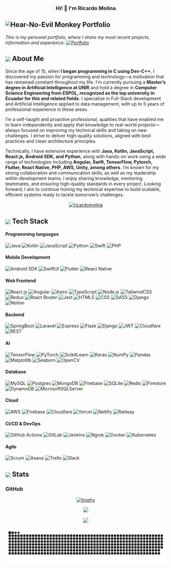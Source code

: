 <p align="center" width="300">
   <!--<img align="center" width="200" src="https://user-images.githubusercontent.com/1561955/106762302-fda9de00-6635-11eb-99be-3ef744e60c0e.png" />-->
   <h3 align="center">Hi! 👋  I'm Ricardo Molina</h3>
</p>

## <img src="https://raw.githubusercontent.com/Tarikul-Islam-Anik/Animated-Fluent-Emojis/master/Emojis/Smilies/Hear-No-Evil%20Monkey.png" alt="Hear-No-Evil Monkey" width="29" /> Portfolio

<p>
  <i>This is my personal portfolio, where I share my most recent projects, information and experience: </i>

<a href="https://ricardomolinacoronel.tech/en">
    <img src="https://img.shields.io/badge/Portfolio-543DE0?style=for-the-badge&logo=About.me&logoColor=white" alt="Portfolio" style="height:22px;">
</a>
</p>

## <img align ='center' src="https://i.giphy.com/media/v1.Y2lkPTc5MGI3NjExdjh2dDM4bDhyYzM5NmppaHJ6dG56Mmh3bTkyanFkdWRvZ3R1cGoycSZlcD12MV9pbnRlcm5hbF9naWZfYnlfaWQmY3Q9ZQ/LOnt6uqjD9OexmQJRB/giphy.gif" width="37" /> About Me

Since the age of 15, when <strong>I began programming in C using Dev-C++</strong>, I discovered my passion for programming and technology—a motivation that has remained constant throughout my life. I’m currently pursuing a <strong>Master’s degree in Artificial Intelligence at UNIR</strong> and hold a degree in <strong>Computer Science Engineering from ESPOL, recognized as the top university in Ecuador for this and related fields</strong>. I specialize in Full-Stack development and Artificial Intelligence applied to data management, with up to 5 years of professional experience in these areas.

I’m a self-taught and proactive professional, qualities that have enabled me to learn independently and apply that knowledge to real-world projects—always focused on improving my technical skills and taking on new challenges. I strive to deliver high-quality solutions, aligned with best practices and clean architecture principles.

Technically, I have extensive experience with <strong>Java, Kotlin, JavaScript, React.js, Android SDK, and Python</strong>, along with hands-on work using a wide range of technologies including <strong>Angular, Swift, TensorFlow, Pytorch, Flutter, React Native, PHP, AWS, Unity, among others</strong>. I’m known for my strong collaboration and communication skills, as well as my leadership within development teams. I enjoy sharing knowledge, mentoring teammates, and ensuring high-quality standards in every project. Looking forward, I aim to continue honing my technical expertise to build scalable, efficient systems ready to tackle tomorrow’s challenges.

<p align="center">
  <span style="width: 8px;"> </span>
   <a href="https://www.linkedin.com/in/ricardo-duval-molina-coronel-584650200/" target="blank">
    <img align="center" src="https://upload.wikimedia.org/wikipedia/commons/thumb/c/c9/Linkedin.svg/300px-Linkedin.svg.png" alt="ricardomolina" height="50px" width="50px" />
  </a>
</p>

## <img align="center" src="https://github.com/ParthJohri/ParthJohri/blob/readME/icons/techstack.gif"  width="29"/> Tech Stack


#### Programming languages
![Java](https://img.shields.io/badge/Java-ED8B00?style=for-the-badge&logo=openjdk)
![Kotlin](https://img.shields.io/badge/Kotlin-%237F52FF.svg?style=for-the-badge&logo=kotlin&logoColor=white)
![JavaScript](https://img.shields.io/badge/javascript-%23323330.svg?style=for-the-badge&logo=javascript&logoColor=%23F7DF1E)
![Python](https://img.shields.io/badge/python-3670A0?style=for-the-badge&logo=python&logoColor=ffdd54)
![Swift](https://img.shields.io/badge/Swift-F54A2A?style=for-the-badge&logo=swift&logoColor=white)
![PHP](https://img.shields.io/badge/PHP-20232A?style=for-the-badge&logo=php&logoColor=white)

#### Mobile Development
![Android SDK](https://img.shields.io/badge/Android-3DDC84?style=for-the-badge&logo=android&logoColor=white)
![SwiftUI](https://img.shields.io/badge/SwiftUI-524520?style=for-the-badge&logo=swift)
![Flutter](https://img.shields.io/badge/Flutter-02569B?style=for-the-badge&logo=flutter&logoColor=white)
![React Native](https://img.shields.io/badge/React%20Native-20232A?style=for-the-badge&logo=react&logoColor=61DAFB)

#### Web Frontend
![React.js](https://img.shields.io/badge/React.js-20232A?style=for-the-badge&logo=react&logoColor=61DAFB)
![Angular](https://img.shields.io/badge/Angular-20232A?style=for-the-badge&logo=angular&logoColor=white)
![Astro](https://img.shields.io/badge/astro-%2338B2AC.svg?style=for-the-badge&logo=astro&logoColor=white)
![TypeScript](https://img.shields.io/badge/TypeScript-007ACC?style=for-the-badge&logo=typescript&logoColor=white)
![Node.js](https://img.shields.io/badge/Node.js-20232A?style=for-the-badge&logo=node.js&logoColor=61DAFB)
![TailwindCSS](https://img.shields.io/badge/tailwindcss-%2338B2AC.svg?style=for-the-badge&logo=tailwind-css&logoColor=white)
![Redux](https://img.shields.io/badge/redux-%23593d88.svg?style=for-the-badge&logo=redux&logoColor=white)
![React Router](https://img.shields.io/badge/React_Router-CA4245?style=for-the-badge&logo=react-router&logoColor=white)
![Jest](https://img.shields.io/badge/-jest-%23C21325?style=for-the-badge&logo=jest&logoColor=white)
![HTML5](https://img.shields.io/badge/html5-%23E34F26.svg?style=for-the-badge&logo=html5&logoColor=white)
![CSS](https://img.shields.io/badge/css-%231572B6.svg?style=for-the-badge&logo=css3&logoColor=white)
![SASS](https://img.shields.io/badge/SASS-hotpink.svg?style=for-the-badge&logo=SASS&logoColor=white)
![Django](https://img.shields.io/badge/Django-%2302569B.svg?style=for-the-badge&logo=django&logoColor=white)
![Notion](https://img.shields.io/badge/Notion-000?style=for-the-badge&logo=notion&logoColor=fff)

#### Backend
![SpringBoot](https://img.shields.io/badge/SpringBoot-6DB33F?style=for-the-badge&logo=Spring&logoColor=white)
![Laravel](https://img.shields.io/badge/Laravel-%23FF2D20.svg?style=for-the-badge&logo=laravel&logoColor=white)
![Express](https://img.shields.io/badge/Express.js-%23403294.svg?style=for-the-badge&logo=express&logoColor=white)
![Flask](https://img.shields.io/badge/Flask-%2302569B.svg?style=for-the-badge&logo=flask&logoColor=white)
![Django](https://img.shields.io/badge/Django-%2302569B.svg?style=for-the-badge&logo=django&logoColor=white)
![JWT](https://img.shields.io/badge/JWT-%2302569B.svg?style=for-the-badge&logo=jwt&logoColor=white)
![Cloudfare](https://img.shields.io/badge/Cloudfare-%2302569B.svg?style=for-the-badge&logo=cloudfare&logoColor=white)
![REST](https://img.shields.io/badge/REST-%2302569B.svg?style=for-the-badge&logo=rest&logoColor=white)

#### AI
![TensorFlow](https://img.shields.io/badge/TensorFlow-ff8f00?style=for-the-badge&logo=tensorflow&logoColor=white)
![PyTorch](https://img.shields.io/badge/PyTorch-ee4c2c?style=for-the-badge&logo=pytorch&logoColor=white)
![ScikitLearn](https://img.shields.io/badge/ScikitLearn-%23F7931E?style=for-the-badge&logo=scikit-learn&logoColor=white)
![Keras](https://img.shields.io/badge/Keras-D00000?style=for-the-badge&logo=keras&logoColor=fff)
![NumPy](https://img.shields.io/badge/NumPy-4DABCF?style=for-the-badge&logo=numpy&logoColor=fff)
![Pandas](https://img.shields.io/badge/Pandas-150458?style=for-the-badge&logo=pandas&logoColor=fff)
![Matplotlib](https://img.shields.io/badge/Matplotlib-71D291?style=for-the-badge&logo=matplotlib&logoColor=fff)
![Seaborn](https://img.shields.io/badge/Seaborn-%2302569B.svg?style=for-the-badge&logo=seaborn&logoColor=fff)
![OpenCV](https://img.shields.io/badge/OpenCV-%2302569B.svg?style=for-the-badge&logo=open-cv&logoColor=fff)

#### Database
![MySQL](https://img.shields.io/badge/MySQL-4479A1?style=for-the-badge&logo=mysql&logoColor=fff)
![Postgres](https://img.shields.io/badge/Postgres-%23316192.svg?style=for-the-badge&logo=postgresql&logoColor=white)
![MongoDB](https://img.shields.io/badge/MongoDB-%234ea94b.svg?style=for-the-badge&logo=mongodb&logoColor=white)
![Firebase](https://img.shields.io/badge/Firebase-%2302569B.svg?style=for-the-badge&logo=firebase&logoColor=white)
![SQLite](https://img.shields.io/badge/SQLite-%2302569B.svg?style=for-the-badge&logo=sqlite&logoColor=white)
![Redis](https://img.shields.io/badge/Redis-%23DD0031.svg?style=for-the-badge&logo=redis&logoColor=white)
![Firestore](https://img.shields.io/badge/Firestore-039BE5?style=for-the-badge&logo=Firebase&logoColor=white)
![DynamoDB](https://img.shields.io/badge/Dynamo%20DB-%2302569B.svg?style=for-the-badge&logo=dynamodb&logoColor=white)
![MicrosoftSQLServer](https://img.shields.io/badge/Microsoft%20SQL%20Server-%2302569B.svg?style=for-the-badge&logo=mssqlserver&logoColor=white)


#### Cloud
![AWS](https://img.shields.io/badge/AWS-%23FF9906.svg?style=for-the-badge&logo=amazon-web-services&logoColor=white)
![Firebase](https://img.shields.io/badge/Firebase-039BE5?style=for-the-badge&logo=Firebase&logoColor=white)
![Cloudfare](https://img.shields.io/badge/Cloudfare-%23F19906.svg?style=for-the-badge&logo=cloudfare&logoColor=white)
![Vercel](https://img.shields.io/badge/vercel-%23000000.svg?style=for-the-badge&logo=vercel&logoColor=white)
![Netlify](https://img.shields.io/badge/netlify-%23000000.svg?style=for-the-badge&logo=netlify&logoColor=#00C7B7)
![Railway](https://img.shields.io/badge/railway-%23000000.svg?style=for-the-badge&logo=railway&logoColor=#00C7B7)

#### CI/CD & DevOps
![GitHub Actions](https://img.shields.io/badge/GitHub_Actions-2088FF?style=for-the-badge&logo=github-actions&logoColor=white)
![GitLab](https://img.shields.io/badge/GitLab-FC6D26?style=for-the-badge&logo=gitlab&logoColor=fff)
![Jenkins](https://img.shields.io/badge/Jenkins-D24939?style=for-the-badge&logo=jenkins&logoColor=white)
![Ngrok](https://img.shields.io/badge/Ngrok-2088FF?style=for-the-badge&logo=ngrok&logoColor=white)
![Docker](https://img.shields.io/badge/Docker-2496ED?style=for-the-badge&logo=docker&logoColor=fff)
![Kubernetes](https://img.shields.io/badge/Kubernetes-326CE5?style=for-the-badge&logo=kubernetes&logoColor=fff)

#### Agile
![Scrum](https://img.shields.io/badge/Scrum-2088FF?style=for-the-badge&logo=scrum&logoColor=white)
![Asana](https://img.shields.io/badge/Asana-F06A6A?style=for-the-badge&logo=asana&logoColor=fff)
![Trello](https://img.shields.io/badge/Trello-0052CC?style=for-the-badge&logo=trello&logoColor=fff)
![Slack](https://img.shields.io/badge/Slack-4A154B?style=for-the-badge&logo=slack&logoColor=fff)

## <img align="center" src="https://github.com/ParthJohri/ParthJohri/blob/readME/icons/stats.gif"  width="32"/> Stats

### GitHub

  <div align="center">

[![trophy](https://github-profile-trophy.vercel.app/?username=RicardoMolinaCoronel&column=4&theme=dracula&no-bg=true&margin-w=10&margin-h=10)](https://github.com/ryo-ma/github-profile-trophy)

![](https://github-readme-streak-stats.herokuapp.com/?user=RicardoMolinaCoronel&theme=tokyonight&hide_border=false&count_private=true)<br/>
<!--![](https://github-readme-stats.vercel.app/api/top-langs/?username=RicardoMolinaCoronel&theme=tokyonight&hide_border=false&include_all_commits=true&count_private=true&layout=compact&count_private=true)<br/>-->
![](https://github-readme-activity-graph.vercel.app/graph?username=RicardoMolinaCoronel&theme=tokyo-night&count_private=true)

  </div>

<picture>
  <source media="(prefers-color-scheme: dark)" srcset="https://raw.githubusercontent.com/RicardoMolinaCoronel/RicardoMolinaCoronel/output/github-contribution-grid-snake-dark.svg" />
  <source media="(prefers-color-scheme: light)" srcset="https://raw.githubusercontent.com/RicardoMolinaCoronel/RicardoMolinaCoronel/output/github-contribution-grid-snake.svg" />
  <img alt="github-snake" src="https://raw.githubusercontent.com/platane/platane/output/github-contribution-grid-snake.svg" />
</picture>
<!--<div align="center">
  <img src="https://github-readme-stats.vercel.app/api?username=RicardoMolinaCoronel&show_icons=true&theme=vue-dark#gh-dark-mode-only"/>
</div>-->

 <!--
<div align="center">
  <img src="https://github-readme-stats.vercel.app/api/top-langs/?username=RicardoMolinaCoronel&layout=donut"/>
</div>
-->





<!--
**RicardoMolinaCoronel/RicardoMolinaCoronel** is a ✨ _special_ ✨ repository because its `README.md` (this file) appears on your GitHub profile.

Here are some ideas to get you started:

- 🔭 I’m currently working on ...
- 🌱 I’m currently learning ...
- 👯 I’m looking to collaborate on ...
- 🤔 I’m looking for help with ...
- 💬 Ask me about ...
- 📫 How to reach me: ...
- 😄 Pronouns: ...
- ⚡ Fun fact: ...
-->
